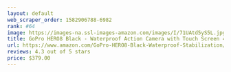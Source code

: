 ```yaml
---
layout: default 
﻿web_scraper_order: 1582906788-6982
rank: #64
image: https://images-na.ssl-images-amazon.com/images/I/71UAtd5yS5L.jpg
title: GoPro HERO8 Black - Waterproof Action Camera with Touch Screen 4K Ultra HD Video 12MP…
url: https://www.amazon.com/GoPro-HERO8-Black-Waterproof-Stabilization/dp/B07WSRXMS8/ref=zg_mw_photo_64?_encoding=UTF8&psc=1&refRID=QT7YX3MAVBS9YT2R1GA7
reviews: 4.3 out of 5 stars
price: $379.00 
---
```

